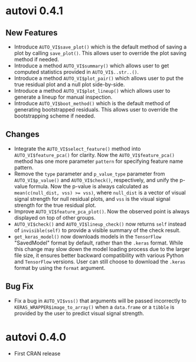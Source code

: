 # autovi 0.4.1

## New Features
* Introduce `AUTO_VI$save_plot()` which is the default method of saving a plot by calling `save_plot()`. This allows user to override the plot saving method if needed.
* Introduce a method `AUTO_VI$summary()` which allows user to get computed statistics provided in `AUTO_VI$..str..()`.
* Introduce a method `AUTO_VI$plot_pair()` which allows user to put the true residual plot and a null plot side-by-side.
* Introduce a method `AUTO_VI$plot_lineup()` which allows user to generate a lineup for manual inspection.
* Introduce `AUTO_VI$boot_method()` which is the default method of generating bootstrapped residuals. This allows user to override the bootstrapping scheme if needed.

## Changes
* Integrate the `AUTO_VI$select_feature()` method into `AUTO_VI$feature_pca()` for clarity. Now the `AUTO_VI$feature_pca()` method has one more parameter `pattern` for specifying feature name pattern.
* Remove the `type` parameter and `p_value_type` parameter from `AUTO_VI$p_value()` and `AUTO_VI$check()`, respectively, and unify the p-value formula. Now the p-value is always calculated as `mean(c(null_dist, vss) >= vss)`, where `null_dist` is a vector of visual signal strength for null residual plots, and `vss` is the visual signal strength for the true residual plot.
* Improve `AUTO_VI$feature_pca_plot()`. Now the observed point is always displayed on top of other groups.
* `AUTO_VI$check()` and `AUTO_VI$lineup_check()` now returns `self` instead of `invisible(self)` to provide a visible summary of the check result.
* `get_keras_model()` now downloads models in the `TensorFlow` "SavedModel" format by default, rather than the `.keras` format. While this change may slow down the model loading process due to the larger file size, it ensures better backward compatibility with various Python and `TensorFlow` versions. User can still choose to download the `.keras` format by using the `format` argument.

## Bug Fix
* Fix a bug in `AUTO_VI$vss()` that arguments will be passed incorrectly to `KERAS_WRAPPER$image_to_array()` when a `data.frame` or a `tibble` is provided by the user to predict visual signal strength.

# autovi 0.4.0

* First CRAN release
